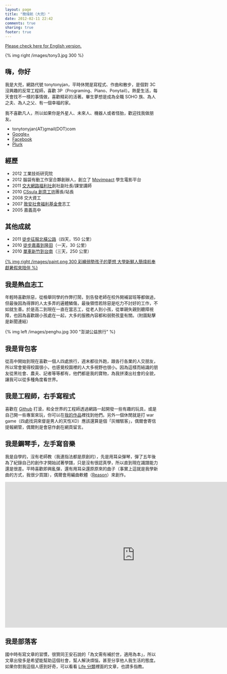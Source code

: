 ```yaml
---
layout: page
title: "簡煒航（大兜）"
date: 2012-02-11 22:42
comments: true
sharing: true
footer: true
---
```


[dwanan]: http://www.ido.org.tw
[itsc]: http://www.it.nctu.edu.tw

[Please check here for English version.](/blog/about-en)

{% img right /images/tony3.jpg 300 %}

## 嗨，你好

我是大兜，網路代號 tonytonyjan，平時休閒是寫程式、作曲和散步，是個對 3C 沒興趣的反常工程師，喜歡 3P（Programing、Piano、Ponytail）。熱愛生活，每天會找不一樣的事情做，喜歡精彩的活著。畢生夢想是成為全職 SOHO 族、為人之夫、為人之父、有一個幸福的家。

我不喜歡凡人，所以如果你是外星人、未來人、機器人或者怪胎，歡迎找我做朋友。

* tonytonyjan(AT)gmail(DOT)com 
* [Google+](https://plus.google.com/106993981418226624133)
* [Facebook](http://www.facebook.com/tonytonyjan)
* [Plurk](http://www.plurk.com/tonytonyjan)

## 經歷

* 2012 工業技術研究院
* 2012 腦袋有動工作室合夥創辦人，創立了 [Movimpact](http://www.movimpact.com) 學生電影平台
* 2011 [交大網路福利社](https://groups.google.com/forum/#!forum/nctu_nba)創社副社長/課堂講師
* 2010 [CSsula 創意工坊](http://cssula.nba.nctu.edu.tw/)團長/站長
* 2008 交大資工
* 2007 [敦安社會福利基金會][dwanan]志工
* 2005 嘉義高中

## 其他成就

* 2011 [徒步征服北橫公路](http://www.facebook.com/permalink.php?story_fbid=271224696221525&id=209096415812970)（四天，150 公里）
* 2010 [徒步嘉義到隆田](/2010/08/08/53/)（一天，30 公里）
* 2010 [單車新竹到台南](/2010/02/19/90/)（三天，250 公里）

<a href="http://www.peopo.org/news/20469" target="_blank">{% img right /images/paint.png 300 彩繪弱勢孩子的夢想 大學新鮮人簡煒航奉獻暑假來陪伴 %}</a>

## 我是熱血志工

年輕時喜歡除惡，從檢舉同學的作弊打鬧，到告發老師在校外開補習班等都做過，但最後因為得罪的人太多弄的遍體鱗傷，最後領悟若除惡是吃力不討好的工作，不如就生善。於是高二到現在一直在當志工，從老人到小孩，從單親失親到聽障視障，也因為喜歡跟小孩處在一起，大多的服務內容都和弱勢孩童有關。（附圖點擊是新聞連結）

{% img left /images/penghu.jpg 300 "澎湖公益旅行" %}

## 我是背包客

從高中開始到現在喜歡一個人四處旅行，週末都往外跑，跟各行各業的人交朋友，所以常會覺得校園很小，也感覺校園裡的人大多視野也很小。因為這樣而結識的朋友從黑社會、農夫、記者等等都有，他們都是我的寶物，為我拼湊出社會的全貌，讓我可以從多種角度看世界。

## 我是工程師，右手寫程式

喜歡在 [Github](http://github.com/tonytonyjan) 打滾，和全世界的工程師透過網路一起開發一些有趣的玩具，或是自己開一些專案來玩，你可以在[我的作品](/blog/works)裡找到他們。另外一個休閒就是打 war game（四處找洞來督是男人的天性XD）應該還算是個「灰帽駭客」，偶爾會寄信提報網管，偶爾則是會惡作劇在網頁留言。

## 我是鋼琴手，左手寫音樂

我是自學的，沒有老師教（我連指法都是原創的），先是用耳朵彈琴，彈了五年後為了紀錄自己的創作才開始試著學譜，只是沒有很認真學，所以直到現在識譜能力還是很差。平時喜歡即興亂彈，還有用耳朵還原原來的曲子（事實上這就是我學新曲的方式，我很少買譜），偶爾會用編曲軟體（[Reason](http://www.propellerheads.se/products/reason/)）來創作。

<iframe width="853" height="480" src="http://www.youtube.com/embed/QBgFpd7PpMo?list=PL1E3D73CA92E288FF" frameborder="0" allowfullscreen></iframe>

## 我是部落客

國中時有寫文章的習慣，很贊同王安石說的「為文需有補於世，適用為本」，所以文章出發多是希望能幫助這個社會，幫人解決煩惱，甚至分享他人我生活的態度。如果你對我這個人感到好奇，可以看看 [Life 分類](http://tonytonyjan.net/categories/life/)裡面的文章，也請多指教。
